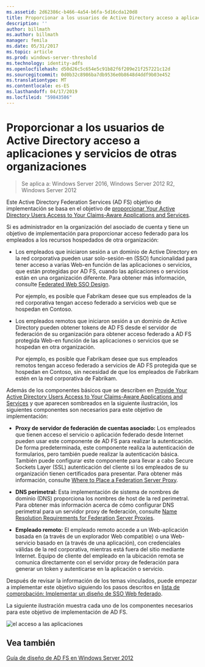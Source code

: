 ```yaml
---
ms.assetid: 2d62386c-b466-4a54-b6fa-5d16cda120d8
title: Proporcionar a los usuarios de Active Directory acceso a aplicaciones y servicios de otras organizaciones
description: ''
author: billmath
ms.author: billmath
manager: femila
ms.date: 05/31/2017
ms.topic: article
ms.prod: windows-server-threshold
ms.technology: identity-adfs
ms.openlocfilehash: d50d26c5c654e5c91b82f6f209e21f257221c12d
ms.sourcegitcommit: 0d0b32c8986ba7db9536e0b8648d4ddf9b03e452
ms.translationtype: MT
ms.contentlocale: es-ES
ms.lasthandoff: 04/17/2019
ms.locfileid: "59843586"
---
```

# <a name="provide-your-active-directory-users-access-to-the-applications-and-services-of-other-organizations"></a>Proporcionar a los usuarios de Active Directory acceso a aplicaciones y servicios de otras organizaciones

>Se aplica a: Windows Server 2016, Windows Server 2012 R2, Windows Server 2012

Este Active Directory Federation Services \(AD FS\) objetivo de implementación se basa en el objetivo de [proporcionar Your Active Directory Users Access to Your Claims-Aware Applications and Services](Provide-Your-Active-Directory-Users-Access-to-Your-Claims-Aware-Applications-and-Services.md).  
  
Si es administrador en la organización del asociado de cuenta y tiene un objetivo de implementación para proporcionar acceso federado para los empleados a los recursos hospedados de otra organización:  
  
-   Los empleados que iniciaron sesión a un dominio de Active Directory en la red corporativa pueden usar solo\-sesión\-en \(SSO\) funcionalidad para tener acceso a varias Web\-en función de las aplicaciones o servicios, que están protegidas por AD FS, cuando las aplicaciones o servicios están en una organización diferente. Para obtener más información, consulte [Federated Web SSO Design](Federated-Web-SSO-Design.md).  
  
    Por ejemplo, es posible que Fabrikam desee que sus empleados de la red corporativa tengan acceso federado a servicios web que se hospedan en Contoso.  
  
-   Los empleados remotos que iniciaron sesión a un dominio de Active Directory pueden obtener tokens de AD FS desde el servidor de federación de su organización para obtener acceso federado a AD FS protegida Web\-en función de las aplicaciones o servicios que se hospedan en otra organización.  
  
    Por ejemplo, es posible que Fabrikam desee que sus empleados remotos tengan acceso federado a servicios de AD FS protegida que se hospedan en Contoso, sin necesidad de que los empleados de Fabrikam estén en la red corporativa de Fabrikam.  
  
Además de los componentes básicos que se describen en [Provide Your Active Directory Users Access to Your Claims-Aware Applications and Services](Provide-Your-Active-Directory-Users-Access-to-Your-Claims-Aware-Applications-and-Services.md) y que aparecen sombreados en la siguiente ilustración, los siguientes componentes son necesarios para este objetivo de implementación:  
  
-   **Proxy de servidor de federación de cuentas asociado:** Los empleados que tienen acceso el servicio o aplicación federado desde Internet pueden usar este componente de AD FS para realizar la autenticación. De forma predeterminada, este componente realiza la autenticación de formularios, pero también puede realizar la autenticación básica. También puede configurar este componente para llevar a cabo Secure Sockets Layer \(SSL\) autenticación del cliente si los empleados de su organización tienen certificados para presentar. Para obtener más información, consulte [Where to Place a Federation Server Proxy](Where-to-Place-a-Federation-Server-Proxy.md).  
  
-   **DNS perimetral:** Esta implementación de sistema de nombres de dominio \(DNS\) proporciona los nombres de host de la red perimetral. Para obtener más información acerca de cómo configurar DNS perimetral para un servidor proxy de federación, consulte [Name Resolution Requirements for Federation Server Proxies](Name-Resolution-Requirements-for-Federation-Server-Proxies.md).  
  
-   **Empleado remoto:** El empleado remoto accede a un Web\-aplicación basada en \(a través de un explorador Web compatible\) o una Web\-servicio basado en \(a través de una aplicación\), con credenciales válidas de la red corporativa, mientras está fuera del sitio mediante Internet. Equipo de cliente del empleado en la ubicación remota se comunica directamente con el servidor proxy de federación para generar un token y autenticarse en la aplicación o servicio.  
  
Después de revisar la información de los temas vinculados, puede empezar a implementar este objetivo siguiendo los pasos descritos en [lista de comprobación: Implementar un diseño de SSO Web federado](../../ad-fs/deployment/Checklist--Implementing-a-Federated-Web-SSO-Design.md).  
  
La siguiente ilustración muestra cada uno de los componentes necesarios para este objetivo de implementación de AD FS.  
  
![el acceso a las aplicaciones](media/50af4837-31e0-451f-a942-e705c2300065.gif)  
  
## <a name="see-also"></a>Vea también
[Guía de diseño de AD FS en Windows Server 2012](AD-FS-Design-Guide-in-Windows-Server-2012.md)
